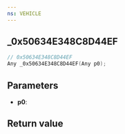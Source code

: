 ```yaml
---
ns: VEHICLE
---
```

## _0x50634E348C8D44EF

```c
// 0x50634E348C8D44EF
Any _0x50634E348C8D44EF(Any p0);
```


## Parameters
* **p0**: 

## Return value
